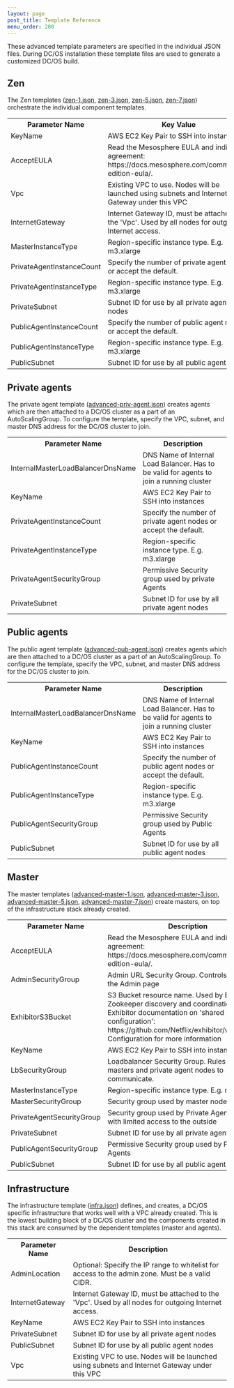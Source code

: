 ```yaml
---
layout: page
post_title: Template Reference
menu_order: 200
---
```





These advanced template parameters are specified in the individual JSON files. During DC/OS installation these template files are used to generate a customized DC/OS build.


## <a name="zen"></a>Zen

The Zen templates ([zen-1.json](https://downloads.dcos.io/dcos/EarlyAccess/commit/14509fe1e7899f439527fb39867194c7a425c771/cloudformation/zen-1.json), [zen-3.json](https://downloads.dcos.io/dcos/EarlyAccess/commit/14509fe1e7899f439527fb39867194c7a425c771/cloudformation/zen-3.json), [zen-5.json](https://downloads.dcos.io/dcos/EarlyAccess/commit/14509fe1e7899f439527fb39867194c7a425c771/cloudformation/zen-5.json), [zen-7.json](https://downloads.dcos.io/dcos/EarlyAccess/commit/14509fe1e7899f439527fb39867194c7a425c771/cloudformation/zen-7.json)) orchestrate the individual component templates.

<table class="table">
  <tr>
    <th>Parameter Name</th>
    <th>Key Value</th>
  </tr>
  <tr>
    <td>KeyName</td>
    <td>AWS EC2 Key Pair to SSH into instances</td>
  </tr>
  <tr>
    <td>AcceptEULA</td>
    <td>Read the Mesosphere EULA and indicate agreement: https://docs.mesosphere.com/community-edition-eula/.</td>
  </tr>
  <tr>
    <td>Vpc</td>
    <td>Existing VPC to use. Nodes will be launched using subnets and Internet Gateway under this VPC</td>
  </tr>
  <tr>
    <td>InternetGateway</td>
    <td>Internet Gateway ID, must be attached to the 'Vpc'. Used by all nodes for outgoing Internet access.</td>
  </tr>
  <tr>
    <td>MasterInstanceType</td>
    <td>Region-specific instance type. E.g. m3.xlarge</td>
  </tr>
  <tr>
    <td>PrivateAgentInstanceCount</td>
    <td>Specify the number of private agent nodes or accept the default.</td>
  </tr>
  <tr>
    <td>PrivateAgentInstanceType</td>
    <td>Region-specific instance type. E.g. m3.xlarge</td>
  </tr>
  <tr>
    <td>PrivateSubnet</td>
    <td>Subnet ID for use by all private agent nodes</td>
  </tr>
  <tr>
    <td>PublicAgentInstanceCount</td>
    <td>Specify the number of public agent nodes or accept the default.</td>
  </tr>
  <tr>
    <td>PublicAgentInstanceType</td>
    <td>Region-specific instance type. E.g. m3.xlarge</td>
  </tr>
  <tr>
    <td>PublicSubnet</td>
    <td>Subnet ID for use by all public agent nodes</td>
  </tr>
</table>


## <a name="private-agent"></a>Private agents

The private agent template ([advanced-priv-agent.json](https://downloads.dcos.io/dcos/EarlyAccess/commit/14509fe1e7899f439527fb39867194c7a425c771/cloudformation/advanced-priv-agent.json)) creates agents which are then attached to a DC/OS cluster as a part of an AutoScalingGroup. To configure the template, specify the VPC, subnet, and master DNS address for the DC/OS cluster to join. 

<table class="table">
  <tr>
    <th>Parameter Name</th>
    <th>Description</th>
  </tr>
  <tr>
    <td>InternalMasterLoadBalancerDnsName</td>
    <td>DNS Name of Internal Load Balancer. Has to be valid for agents to join a running cluster</td>
  </tr>
  <tr>
    <td>KeyName</td>
    <td>AWS EC2 Key Pair to SSH into instances</td>
  </tr>
  <tr>
    <td>PrivateAgentInstanceCount</td>
    <td>Specify the number of private agent nodes or accept the default.</td>
  </tr>
  <tr>
    <td>PrivateAgentInstanceType</td>
    <td>Region-specific instance type. E.g. m3.xlarge</td>
  </tr>
  <tr>
    <td>PrivateAgentSecurityGroup</td>
    <td>Permissive Security group used by private Agents</td>
  </tr>
  <tr>
    <td>PrivateSubnet</td>
    <td>Subnet ID for use by all private agent nodes</td>
  </tr>
</table>



## <a name="public-agent"></a>Public agents

The public agent template ([advanced-pub-agent.json](https://downloads.dcos.io/dcos/EarlyAccess/commit/14509fe1e7899f439527fb39867194c7a425c771/cloudformation/advanced-pub-agent.json)) creates agents which are then attached to a DC/OS cluster as a part of an AutoScalingGroup. To configure the template, specify the VPC, subnet, and master DNS address for the DC/OS cluster to join. 

<table class="table">
  <tr>
    <th>Parameter Name</th>
    <th>Description</th>
  </tr>
  <tr>
    <td>InternalMasterLoadBalancerDnsName</td>
    <td>DNS Name of Internal Load Balancer. Has to be valid for agents to join a running cluster</td>
  </tr>
  <tr>
    <td>KeyName</td>
    <td>AWS EC2 Key Pair to SSH into instances</td>
  </tr>
  <tr>
    <td>PublicAgentInstanceCount</td>
    <td>Specify the number of public agent nodes or accept the default.</td>
  </tr>
  <tr>
    <td>PublicAgentInstanceType</td>
    <td>Region-specific instance type. E.g. m3.xlarge</td>
  </tr>
  <tr>
    <td>PublicAgentSecurityGroup</td>
    <td>Permissive Security group used by Public Agents</td>
  </tr>
  <tr>
    <td>PublicSubnet</td>
    <td>Subnet ID for use by all public agent nodes</td>
  </tr>
</table>

## <a name="master"></a>Master

The master templates ([advanced-master-1.json](https://downloads.dcos.io/dcos/EarlyAccess/commit/14509fe1e7899f439527fb39867194c7a425c771/cloudformation/advanced-master-1.json), [advanced-master-3.json](https://downloads.dcos.io/dcos/EarlyAccess/commit/14509fe1e7899f439527fb39867194c7a425c771/cloudformation/advanced-master-3.json), [advanced-master-5.json](https://downloads.dcos.io/dcos/EarlyAccess/commit/14509fe1e7899f439527fb39867194c7a425c771/cloudformation/advanced-master-5.json), [advanced-master-7.json](https://downloads.dcos.io/dcos/EarlyAccess/commit/14509fe1e7899f439527fb39867194c7a425c771/cloudformation/advanced-master-7.json)) create masters, on top of the infrastructure stack already created.

<table class="table">
  <tr>
    <th>Parameter Name</th>
    <th>Description</th>
  </tr>
  <tr>
    <td>AcceptEULA</td>
    <td>Read the Mesosphere EULA and indicate agreement: https://docs.mesosphere.com/community-edition-eula/.</td>
  </tr>
  <tr>
    <td>AdminSecurityGroup</td>
    <td>Admin URL Security Group. Controls Access to the Admin page</td>
  </tr>
  <tr>
    <td>ExhibitorS3Bucket</td>
    <td>S3 Bucket resource name. Used by Exhibitor for Zookeeper discovery and coordination. See Exhibitor documentation on 'shared configuration': https://github.com/Netflix/exhibitor/wiki/Shared-Configuration for more information</td>
  </tr>
  <tr>
    <td>KeyName</td>
    <td>AWS EC2 Key Pair to SSH into instances</td>
  </tr>
  <tr>
    <td>LbSecurityGroup</td>
    <td>Loadbalancer Security Group. Rules allow masters and private agent nodes to communicate.</td>
  </tr>
  <tr>
    <td>MasterInstanceType</td>
    <td>Region-specific instance type. E.g. m3.xlarge</td>
  </tr>
  <tr>
    <td>MasterSecurityGroup</td>
    <td>Security group used by master nodes</td>
  </tr>
  <tr>
    <td>PrivateAgentSecurityGroup</td>
    <td>Security group used by Private Agents, typically with limited access to the outside</td>
  </tr>
  <tr>
    <td>PrivateSubnet</td>
    <td>Subnet ID for use by all private agent nodes</td>
  </tr>
  <tr>
    <td>PublicAgentSecurityGroup</td>
    <td>Permissive Security group used by Public Agents</td>
  </tr>
  <tr>
    <td>PublicSubnet</td>
    <td>Subnet ID for use by all public agent nodes</td>
  </tr>
</table>

## <a name="infrastructure"></a>Infrastructure

The infrastructure template ([infra.json](https://downloads.dcos.io/dcos/EarlyAccess/commit/14509fe1e7899f439527fb39867194c7a425c771/cloudformation/infra.json)) defines, and creates, a DC/OS specific infrastructure that works well with a VPC already created. This is the lowest building block of a DC/OS cluster and the components created in this stack are consumed by the dependent templates (master and agents).

<table class="table">
  <tr>
    <th>Parameter Name</th>
    <th>Description</th>
  </tr>
  <tr>
    <td>AdminLocation</td>
    <td>Optional: Specify the IP range to whitelist for access to the admin zone. Must be a valid CIDR.</td>
  </tr>
  <tr>
    <td>InternetGateway</td>
    <td>Internet Gateway ID, must be attached to the 'Vpc'. Used by all nodes for outgoing Internet access.</td>
  </tr>
  <tr>
    <td>KeyName</td>
    <td>AWS EC2 Key Pair to SSH into instances</td>
  </tr>
  <tr>
    <td>PrivateSubnet</td>
    <td>Subnet ID for use by all private agent nodes</td>
  </tr>
  <tr>
    <td>PublicSubnet</td>
    <td>Subnet ID for use by all public agent nodes</td>
  </tr>
  <tr>
    <td>Vpc</td>
    <td>Existing VPC to use. Nodes will be launched using subnets and Internet Gateway under this VPC</td>
  </tr>
</table>